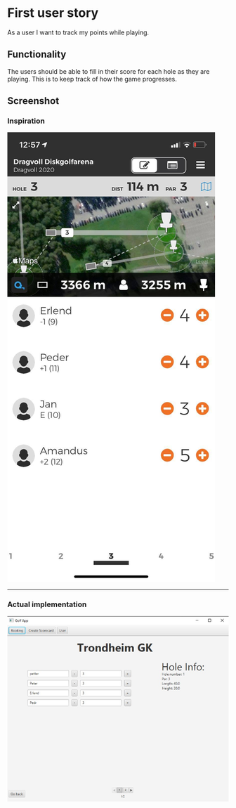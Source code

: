 # First user story

As a user I want to track my points while playing.

## Functionality

The users should be able to fill in their score for each hole as they are playing. This is to keep 
track of how the game progresses.

## Screenshot

### Inspiration

![Scorecard](./img/img_1.jpg)

<hr/>

### Actual implementation

![ScorecardApp](./img/img_1_app.jpg)
